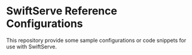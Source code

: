 SwiftServe Reference Configurations
=======================

This repository provide some sample configurations or code snippets for use with SwiftServe.
